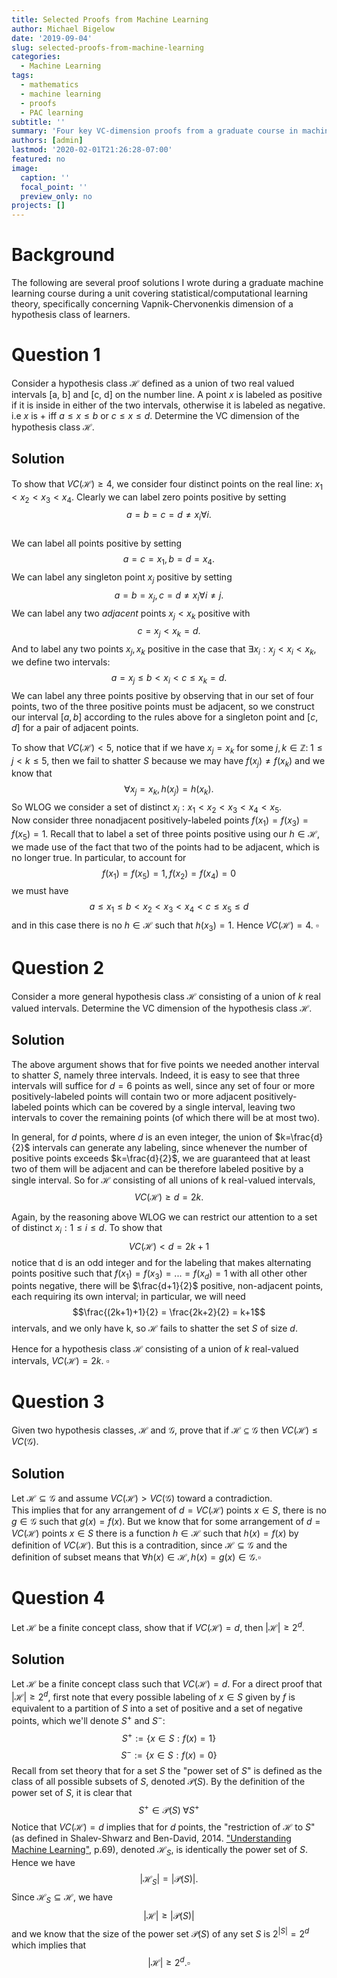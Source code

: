 ```yaml
---
title: Selected Proofs from Machine Learning
author: Michael Bigelow
date: '2019-09-04'
slug: selected-proofs-from-machine-learning
categories:
  - Machine Learning
tags:
  - mathematics
  - machine learning
  - proofs
  - PAC learning
subtitle: ''
summary: 'Four key VC-dimension proofs from a graduate course in machine learning.'
authors: [admin]
lastmod: '2020-02-01T21:26:28-07:00'
featured: no
image:
  caption: ''
  focal_point: ''
  preview_only: no
projects: []
---
```


# Background
The following are several proof solutions I wrote during a graduate machine learning course during a unit covering statistical/computational learning theory, specifically concerning Vapnik-Chervonenkis dimension of a hypothesis class of learners.

# Question 1
Consider a hypothesis class $\mathcal{H}$ defined as a union of two real valued intervals [a, b] and [c, d] on the number line. A point $x$ is labeled as positive if it is inside in either of the two intervals, otherwise it is labeled as negative. i.e $x$ is + iff $a \le x \le b$ or  $c \le x \le d$. Determine the VC dimension of the hypothesis class $\mathcal{H}$.

## Solution
To show that $VC(\mathcal{H}) \geqslant 4$, we consider four distinct points on the real line: $x_1 < x_2 < x_3 < x_4$.  Clearly we can label zero points positive by setting 
$$a=b=c=d\neq x_i \forall i.$$  
We can label all points positive by setting 
$$a=c=x_1,b=d=x_4.$$ 
We can label any singleton point $x_j$ positive by setting 
$$a=b=x_j, c=d\neq x_i \forall i\neq j.$$
We can label any two $adjacent$ points $x_j<x_k$ positive with 
$$c=x_j < x_k = d.$$
And to label any two points $x_j, x_k$ positive in the case that $\exists x_i: x_j<x_i<x_k,$ we define two intervals:
$$a=x_j\leqslant b < x_i < c \leqslant x_k = d.$$
We can label any three points positive by observing that in our set of four points, two of the three positive points must be adjacent, so we construct our interval $[a,b]$ according to the rules above for a singleton point and $[c,d]$ for a pair of adjacent points. 

To show that $VC(\mathcal{H}) < 5$, notice that if we have $x_j=x_k$ for some $j,k \in \mathbb{Z}: \;1 \leqslant j<k\leqslant 5,$ then we fail to shatter $S$ because we may have $f(x_j)\neq f(x_k)$ and we know that $$\forall  x_j=x_k,  h(x_j)=h(x_k).$$  So WLOG we consider a set of distinct $x_i: x_1 < x_2 < x_3 < x_4 < x_5.$  
Now consider three nonadjacent positively-labeled points $f(x_1)=f(x_3)=f(x_5)=1.$  Recall that to label a set of three points positive using our $h \in \mathcal{H},$ we made use of the fact that two of the points had to be adjacent, which is no longer true.  In particular, to account for 
$$f(x_1)=f(x_5)=1,f(x_2)=f(x_4)=0$$
we must have
$$a \leqslant x_1 \leqslant b < x_2 <x_3 <x_4 <c \leqslant x_5 \leqslant d$$ and in this case there is no $h \in \mathcal{H}$ such that $h(x_3)=1$. Hence $VC(\mathcal{H}) = 4$. $\square$

# Question 2
Consider a more general hypothesis class $\mathcal{H}$ consisting of a union of $k$ real valued intervals. Determine the VC dimension of the hypothesis class $\mathcal{H}$.

## Solution
The above argument shows that for five points we needed another interval to shatter $S,$ namely three intervals.  Indeed, it is easy to see that three intervals will suffice for $d=6$ points as well, since any set of four or more positively-labeled points will contain two or more adjacent positively-labeled points which can be covered by a single interval, leaving two intervals to cover the remaining points (of which there will be at most two).

In general, for $d$ points, where $d$ is an even integer, the union of $k=\frac{d}{2}$ intervals can generate any labeling, since whenever the number of positive points exceeds $k=\frac{d}{2}$, we are guaranteed that at least two of them will be adjacent and can be therefore labeled positive by a single interval.  So for $\mathcal{H}$ consisting of all unions of k real-valued intervals, 
$$VC(\mathcal{H})\geqslant d = 2k.$$

Again, by the reasoning above WLOG we can restrict our attention to a set of distinct $x_i: 1\leqslant i \leqslant d.$ To show that 
$$VC(\mathcal{H})< d = 2k+1$$
notice that d is an odd integer and for the labeling that makes alternating points positive such that $f(x_1)=f(x_3)=...=f(x_d)=1$ with all other other points negative, there will be $\frac{d+1}{2}$ positive, non-adjacent points, each requiring its own interval; in particular, we will need 
$$\frac{(2k+1)+1}{2} = \frac{2k+2}{2} = k+1$$ intervals, and we only have k, so $\mathcal{H}$ fails to shatter the set $S$ of size $d.$

Hence for a hypothesis class $\mathcal{H}$ consisting of a union of $k$ real-valued intervals, $VC(\mathcal{H})= 2k.$ $\square$

# Question 3
Given two hypothesis classes, $\mathcal{H}$ and $\mathcal{G}$, prove that if $\mathcal{H} \subseteq \mathcal{G}$ then $VC(\mathcal{H})\leq VC(\mathcal{G})$.

## Solution
Let $\mathcal{H}\subseteq \mathcal{G}$ and assume $VC(\mathcal{H})>VC(\mathcal{G})$ toward a contradiction.  
This implies that for any arrangement of $d=VC(\mathcal{H})$ points $x \in S,$ there is no $g\in \mathcal{G}$ such that $g(x)=f(x).$  But we know that for some arrangement of $d=VC(\mathcal{H})$ points $x \in S$ there is a function $h \in \mathcal{H}$ such that $h(x)=f(x)$ by definition of $VC(\mathcal{H}).$  But this is a contradition, since $\mathcal{H}\subseteq \mathcal{G}$ and the definition of subset means that 
$\forall h(x) \in \mathcal{H}, h(x)=g(x)\in \mathcal{G}. \square$

# Question 4
Let $\mathcal{H}$ be a finite concept class, show that if $VC(\mathcal{H})=d$, then $|\mathcal{H}|\geq 2^d$.

## Solution
Let $\mathcal{H}$ be a finite concept class such that $VC(\mathcal{H})=d$. For a direct proof that $|\mathcal{H}|\geq 2^d$, first note that every possible labeling of $x \in S$ given by $f$ is equivalent to a partition of $S$ into a set of positive and a set of negative points, which we'll denote $S^+$ and $S^-:$
$$S^+:=\{x \in S:f(x)=1\}$$ 
$$S^-:=\{x \in S:f(x)=0\}$$
Recall from set theory that for a set $S$ the "power set of $S$" is defined as the class of all possible subsets of $S,$ denoted $\mathcal{P}(S)$. By the definition of the power set of $S,$ it is clear that
$$S^+ \in \mathcal{P}(S)\; \forall S^+$$
Notice that $VC(\mathcal{H})=d$ implies that for $d$ points, the "restriction of $\mathcal{H}$ to $S$" (as defined in Shalev-Shwarz and Ben-David, 2014. ["Understanding Machine Learning"](https://www.cs.huji.ac.il/~shais/UnderstandingMachineLearning/understanding-machine-learning-theory-algorithms.pdf), p.69), denoted $\mathcal{H}_S,$ is identically the power set of $S.$ Hence we have 
$$|\mathcal{H}_S|=|\mathcal{P}(S)|.$$ Since $\mathcal{H}_S \subseteq \mathcal{H},$ we have
$$|\mathcal{H}|\geq |\mathcal{P}(S)|$$
and we know that the size of the power set $\mathcal{P}(S)$ of any set $S$ is $2^{|S|}=2^d$ which implies that  
$$|\mathcal{H}|\geq 2^d.\square$$
